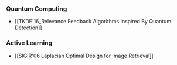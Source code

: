 ---
---

### Quantum Computing
+ [[TKDE'16_Relevance Feedback Algorithms Inspired By Quantum Detection]]

### Active Learning 
+ [[SIGIR'06 Laplacian Optimal Design for Image Retrieval]]